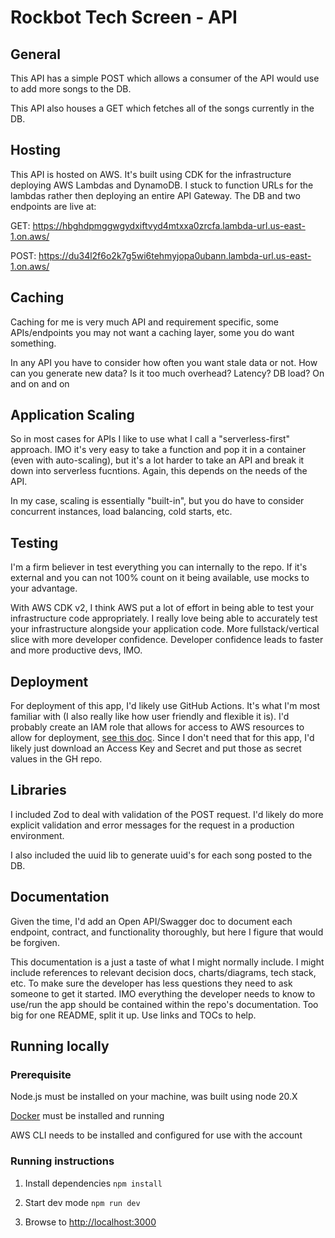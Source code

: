 # Rockbot Tech Screen - API

## General

This API has a simple POST which allows a consumer of the API would use to add more songs to the DB.

This API also houses a GET which fetches all of the songs currently in the DB.

## Hosting

This API is hosted on AWS. It's built using CDK for the infrastructure deploying AWS Lambdas and DynamoDB. I stuck to function URLs for the lambdas rather then deploying an entire API Gateway. The DB and two endpoints are live at:

GET: https://hbghdpmggwgydxiftvyd4mtxxa0zrcfa.lambda-url.us-east-1.on.aws/

POST: https://du34l2f6o2k7g5wi6tehmyjopa0ubann.lambda-url.us-east-1.on.aws/

## Caching

Caching for me is very much API and requirement specific, some APIs/endpoints you may not want a caching layer, some you do want something.

In any API you have to consider how often you want stale data or not. How can you generate new data? Is it too much overhead? Latency? DB load? On and on and on

## Application Scaling

So in most cases for APIs I like to use what I call a "serverless-first" approach. IMO it's very easy to take a function and pop it in a container (even with auto-scaling), but it's a lot harder to take an API and break it down into serverless fucntions. Again, this depends on the needs of the API.

In my case, scaling is essentially "built-in", but you do have to consider concurrent instances, load balancing, cold starts, etc.

## Testing

I'm a firm believer in test everything you can internally to the repo. If it's external and you can not 100% count on it being available, use mocks to your advantage.

With AWS CDK v2, I think AWS put a lot of effort in being able to test your infrastructure code appropriately. I really love being able to accurately test your infrastructure alongside your application code. More fullstack/vertical slice with more developer confidence. Developer confidence leads to faster and more productive devs, IMO.

## Deployment

For deployment of this app, I'd likely use GitHub Actions. It's what I'm most familiar with (I also really like how user friendly and flexible it is). I'd probably create an IAM role that allows for access to AWS resources to allow for deployment, [see this doc](https://docs.github.com/en/actions/security-for-github-actions/security-hardening-your-deployments/configuring-openid-connect-in-amazon-web-services). Since I don't need that for this app, I'd likely just download an Access Key and Secret and put those as secret values in the GH repo.

## Libraries

I included Zod to deal with validation of the POST request. I'd likely do more explicit validation and error messages for the request in a production environment.

I also included the uuid lib to generate uuid's for each song posted to the DB.

## Documentation

Given the time, I'd add an Open API/Swagger doc to document each endpoint, contract, and functionality thoroughly, but here I figure that would be forgiven.

This documentation is a just a taste of what I might normally include. I might include references to relevant decision docs, charts/diagrams, tech stack, etc. To make sure the developer has less questions they need to ask someone to get it started. IMO everything the developer needs to know to use/run the app should be contained within the repo's documentation. Too big for one README, split it up. Use links and TOCs to help.

## Running locally

### Prerequisite
Node.js must be installed on your machine, was built using node 20.X

[Docker](https://www.docker.com) must be installed and running

AWS CLI needs to be installed and configured for use with the account

### Running instructions

1. Install dependencies
`npm install`

2. Start dev mode
`npm run dev`

3. Browse to [http://localhost:3000](http://localhost:3000)





